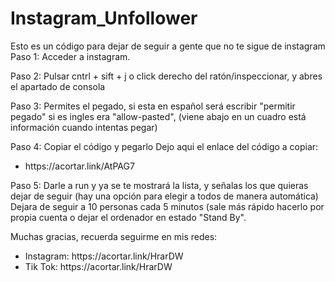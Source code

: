 # Instagram_Unfollower
Esto es un código para dejar de seguir a gente que no te sigue de instagram
Paso 1:
Acceder a instagram.

Paso 2:
Pulsar cntrl + sift + j o click derecho del ratón/inspeccionar, y abres el apartado de consola

Paso 3:
Permites el pegado, si esta en español será escribir "permitir pegado" si es ingles era "allow-pasted", (viene abajo en un cuadro está información cuando intentas pegar)

Paso 4:
Copiar el código y pegarlo
Dejo aqui el enlace del código a copiar: 
<ul>
  <li>
    https://acortar.link/AtPAG7
  </li>
</ul>

Paso 5:
Darle a run y ya se te mostrará la lista, y señalas los que quieras dejar de seguir (hay una opción para elegir a todos de manera automática)
Dejara de seguir a 10 personas cada 5 minutos (sale más rápido hacerlo por propia cuenta o dejar el ordenador en estado "Stand By".

Muchas gracias, recuerda seguirme en mis redes:
<br>
<ul>
  <li>
Instagram: https://acortar.link/HrarDW
    </li>
<li>
Tik Tok: https://acortar.link/HrarDW 
  </li>
</ul>
